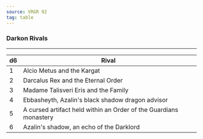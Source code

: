 ```yaml
---
source: VRGR 92
tag: table
---
```


### Darkon Rivals
---
|d6|Rival|
|----|------------|
|1|Alcio Metus and the Kargat|
|2|Darcalus Rex and the Eternal Order|
|3|Madame Talisveri Eris and the Family|
|4|Ebbasheyth, Azalin's black shadow dragon advisor|
|5|A cursed artifact held within an Order of the Guardians monastery|
|6|Azalin's shadow, an echo of the Darklord|
